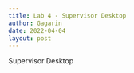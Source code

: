 ```yaml
---
title: Lab 4 - Supervisor Desktop
author: Gagarin
date: 2022-04-04
layout: post
---
```


Supervisor Desktop

